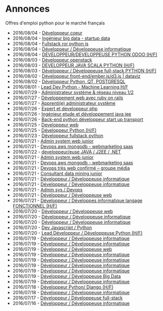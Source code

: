 # Annonces

Offres d'emploi python pour le marché français

* 2016/08/04 - [Développeur coeur](http://www.pyjobs.fr/job/52/developpeur-coeur "Développeur coeur")
* 2016/08/04 - [Ingénieur big data - startup data](http://www.pyjobs.fr/job/174/ingenieur-big-data-startup-data "Ingénieur big data - startup data")
* 2016/08/04 - [Fullstack ror python js](http://www.pyjobs.fr/job/55/fullstack-ror-python-js "Fullstack ror python js")
* 2016/08/04 - [Développeur / Développeuse informatique](http://www.pyjobs.fr/job/111/developpeur-developpeuse-informatique "Développeur / Développeuse informatique")
* 2016/08/04 - [DEVELOPPEUR/DEVELOPPEUSE PYTHON ODOO (H/F)](http://www.pyjobs.fr/job/35/developpeur-developpeuse-python-odoo-h-f "DEVELOPPEUR/DEVELOPPEUSE PYTHON ODOO (H/F)")
* 2016/08/03 - [Développeur openstack](http://www.pyjobs.fr/job/173/developpeur-openstack "Développeur openstack")
* 2016/08/03 - [DEVELOPPEUR JAVA SCALA PYTHON (H/F)](http://www.pyjobs.fr/job/62/developpeur-java-scala-python-h-f "DEVELOPPEUR JAVA SCALA PYTHON (H/F)")
* 2016/08/03 - [Développeur / Développeuse full-stack PYTHON (H/F)](http://www.pyjobs.fr/job/66/developpeur-developpeuse-full-stack-python-h-f "Développeur / Développeuse full-stack PYTHON (H/F)")
* 2016/08/02 - [Développeur front-end/ember.js/d3.js | dataviz](http://www.pyjobs.fr/job/171/developpeur-front-end-ember-js-d3-js-dataviz "Développeur front-end/ember.js/d3.js | dataviz")
* 2016/08/02 - [Développeur Python, QT, POSTGRESQL](http://www.pyjobs.fr/job/73/developpeur-python-qt-postgresql "Développeur Python, QT, POSTGRESQL")
* 2016/08/01 - [Lead Dev Python - Machine Learning H/F](http://www.pyjobs.fr/job/23/lead-dev-python-machine-learning-h-f "Lead Dev Python - Machine Learning H/F")
* 2016/07/29 - [Administrateur système & réseau niveau 1/2](http://www.pyjobs.fr/job/169/administrateur-systeme-reseau-niveau-1-2 "Administrateur système & réseau niveau 1/2")
* 2016/07/27 - [Développement web avec ruby on rails](http://www.pyjobs.fr/job/166/developpement-web-avec-ruby-on-rails "Développement web avec ruby on rails")
* 2016/07/27 - [Apprenti(e) administrateur système](http://www.pyjobs.fr/job/28/apprenti-e-administrateur-systeme "Apprenti(e) administrateur système")
* 2016/07/26 - [Expert et developpeur php](http://www.pyjobs.fr/job/164/expert-et-developpeur-php "Expert et developpeur php")
* 2016/07/26 - [Ingénieur etude et développement java jee](http://www.pyjobs.fr/job/162/ingenieur-etude-et-developpement-java-jee "Ingénieur etude et développement java jee")
* 2016/07/26 - [Back-end python développeur start up transport](http://www.pyjobs.fr/job/160/back-end-python-developpeur-start-up-transport "Back-end python développeur start up transport")
* 2016/07/25 - [Developpeur web](http://www.pyjobs.fr/job/158/developpeur-web "Developpeur web")
* 2016/07/25 - [Développeur Python (H/F)](http://www.pyjobs.fr/job/82/developpeur-python-h-f "Développeur Python (H/F)")
* 2016/07/23 - [Développeur fullstack python](http://www.pyjobs.fr/job/157/developpeur-fullstack-python "Développeur fullstack python")
* 2016/07/21 - [Admin system web junior](http://www.pyjobs.fr/job/155/admin-system-web-junior "Admin system web junior")
* 2016/07/21 - [Devops aws mongodb - webmarketing saas](http://www.pyjobs.fr/job/153/devops-aws-mongodb-webmarketing-saas "Devops aws mongodb - webmarketing saas")
* 2016/07/22 - [developpeur/euse JAVA / J2EE / .NET](http://pyjobs.fr/job/2864/developpeur-euse-java-j2ee-net "developpeur/euse JAVA / J2EE / .NET")
* 2016/07/21 - [Admin system web junior](http://pyjobs.fr/job/2859/admin-system-web-junior "Admin system web junior")
* 2016/07/21 - [Devops aws mongodb - webmarketing saas](http://pyjobs.fr/job/2861/devops-aws-mongodb-webmarketing-saas "Devops aws mongodb - webmarketing saas")
* 2016/07/21 - [Devops très web confirmé – groupe média](http://pyjobs.fr/job/2860/devops-tres-web-confirme-groupe-media "Devops très web confirmé – groupe média")
* 2016/07/21 - [Consultant data mining junior](http://pyjobs.fr/job/2857/consultant-data-mining-junior "Consultant data mining junior")
* 2016/07/21 - [Développeur / Développeuse informatique](http://pyjobs.fr/job/2858/developpeur-developpeuse-informatique "Développeur / Développeuse informatique")
* 2016/07/21 - [Développeur / Développeuse informatique](http://pyjobs.fr/job/2863/developpeur-developpeuse-informatique "Développeur / Développeuse informatique")
* 2016/07/21 - [Admin sys / Devops](http://pyjobs.fr/job/2855/admin-sys-devops "Admin sys / Devops")
* 2016/07/21 - [Développeur / Développeuse web](http://pyjobs.fr/job/2862/developpeur-developpeuse-web "Développeur / Développeuse web")
* 2016/07/21 - [Développeur / Développes informatique langage FONCTIONNEL (H/F)](http://pyjobs.fr/job/2856/developpeur-developpes-informatique-langage-fonctionnel-h-f "Développeur / Développes informatique langage FONCTIONNEL (H/F)")
* 2016/07/20 - [Développeur / Développeuse web](http://pyjobs.fr/job/2854/developpeur-developpeuse-web "Développeur / Développeuse web")
* 2016/07/20 - [Développeur / Développeuse informatique](http://pyjobs.fr/job/2852/developpeur-developpeuse-informatique "Développeur / Développeuse informatique")
* 2016/07/20 - [Développeur / Développeuse informatique](http://pyjobs.fr/job/2853/developpeur-developpeuse-informatique "Développeur / Développeuse informatique")
* 2016/07/20 - [Dev Javascript / Python](http://pyjobs.fr/job/2850/dev-javascript-python "Dev Javascript / Python")
* 2016/07/20 - [Lead Développeur / Développeuse Python (H/F)](http://pyjobs.fr/job/2849/lead-developpeur-developpeuse-python-h-f "Lead Développeur / Développeuse Python (H/F)")
* 2016/07/19 - [Développeur / Développeuse informatique](http://pyjobs.fr/job/2847/developpeur-developpeuse-informatique "Développeur / Développeuse informatique")
* 2016/07/19 - [Développeur / Développeuse informatique](http://pyjobs.fr/job/2846/developpeur-developpeuse-informatique "Développeur / Développeuse informatique")
* 2016/07/19 - [Développeur / Développeuse web](http://pyjobs.fr/job/2851/developpeur-developpeuse-web "Développeur / Développeuse web")
* 2016/07/19 - [Développeur / Développeuse informatique](http://pyjobs.fr/job/2842/developpeur-developpeuse-informatique "Développeur / Développeuse informatique")
* 2016/07/19 - [Développeur / Développeuse informatique](http://pyjobs.fr/job/2848/developpeur-developpeuse-informatique "Développeur / Développeuse informatique")
* 2016/07/19 - [Développeur / Développeuse informatique](http://pyjobs.fr/job/2841/developpeur-developpeuse-informatique "Développeur / Développeuse informatique")
* 2016/07/19 - [Développeur / Développeuse informatique](http://pyjobs.fr/job/2844/developpeur-developpeuse-informatique "Développeur / Développeuse informatique")
* 2016/07/19 - [Développeur / Développeuse Big Data](http://pyjobs.fr/job/2839/developpeur-developpeuse-big-data "Développeur / Développeuse Big Data")
* 2016/07/19 - [Développeur / Développeuse informatique](http://pyjobs.fr/job/2840/developpeur-developpeuse-informatique "Développeur / Développeuse informatique")
* 2016/07/18 - [Développeur Python/ Django (H/F)](http://pyjobs.fr/job/2838/developpeur-python-django-h-f "Développeur Python/ Django (H/F)")
* 2016/07/18 - [Développeur / Développeuse informatique](http://pyjobs.fr/job/2843/developpeur-developpeuse-informatique "Développeur / Développeuse informatique")
* 2016/07/17 - [Développeur / Développeuse full-stack](http://pyjobs.fr/job/2845/developpeur-developpeuse-full-stack "Développeur / Développeuse full-stack")
* 2016/07/16 - [Développeur / Développeuse informatique](http://pyjobs.fr/job/2835/developpeur-developpeuse-informatique "Développeur / Développeuse informatique")

